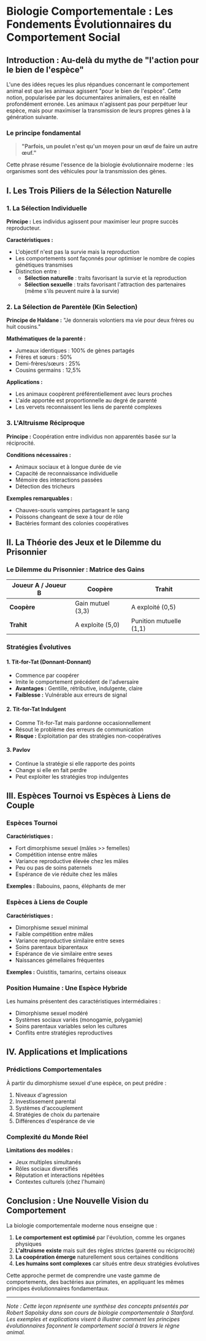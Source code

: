 # Biologie Comportementale : Les Fondements Évolutionnaires du Comportement Social

## Introduction : Au-delà du mythe de "l'action pour le bien de l'espèce"

L'une des idées reçues les plus répandues concernant le comportement animal est que les animaux agissent "pour le bien de l'espèce". Cette notion, popularisée par les documentaires animaliers, est en réalité profondément erronée. Les animaux n'agissent pas pour perpétuer leur espèce, mais pour maximiser la transmission de leurs propres gènes à la génération suivante.

### Le principe fondamental

> **"Parfois, un poulet n'est qu'un moyen pour un œuf de faire un autre œuf."**

Cette phrase résume l'essence de la biologie évolutionnaire moderne : les organismes sont des véhicules pour la transmission des gènes.

## I. Les Trois Piliers de la Sélection Naturelle

### 1. La Sélection Individuelle

**Principe :** Les individus agissent pour maximiser leur propre succès reproducteur.

**Caractéristiques :**
- L'objectif n'est pas la survie mais la reproduction
- Les comportements sont façonnés pour optimiser le nombre de copies génétiques transmises
- Distinction entre :
  - **Sélection naturelle** : traits favorisant la survie et la reproduction
  - **Sélection sexuelle** : traits favorisant l'attraction des partenaires (même s'ils peuvent nuire à la survie)

### 2. La Sélection de Parentèle (Kin Selection)

**Principe de Haldane :** "Je donnerais volontiers ma vie pour deux frères ou huit cousins."

**Mathématiques de la parenté :**
- Jumeaux identiques : 100% de gènes partagés
- Frères et sœurs : 50%
- Demi-frères/sœurs : 25%
- Cousins germains : 12,5%

**Applications :**
- Les animaux coopèrent préférentiellement avec leurs proches
- L'aide apportée est proportionnelle au degré de parenté
- Les vervets reconnaissent les liens de parenté complexes

### 3. L'Altruisme Réciproque

**Principe :** Coopération entre individus non apparentés basée sur la réciprocité.

**Conditions nécessaires :**
- Animaux sociaux et à longue durée de vie
- Capacité de reconnaissance individuelle
- Mémoire des interactions passées
- Détection des tricheurs

**Exemples remarquables :**
- Chauves-souris vampires partageant le sang
- Poissons changeant de sexe à tour de rôle
- Bactéries formant des colonies coopératives

## II. La Théorie des Jeux et le Dilemme du Prisonnier

### Le Dilemme du Prisonnier : Matrice des Gains

| Joueur A / Joueur B | Coopère | Trahit |
|---------------------|---------|--------|
| **Coopère** | Gain mutuel (3,3) | A exploité (0,5) |
| **Trahit** | A exploite (5,0) | Punition mutuelle (1,1) |

### Stratégies Évolutives

#### 1. **Tit-for-Tat (Donnant-Donnant)**
- Commence par coopérer
- Imite le comportement précédent de l'adversaire
- **Avantages :** Gentille, rétributive, indulgente, claire
- **Faiblesse :** Vulnérable aux erreurs de signal

#### 2. **Tit-for-Tat Indulgent**
- Comme Tit-for-Tat mais pardonne occasionnellement
- Résout le problème des erreurs de communication
- **Risque :** Exploitation par des stratégies non-coopératives

#### 3. **Pavlov**
- Continue la stratégie si elle rapporte des points
- Change si elle en fait perdre
- Peut exploiter les stratégies trop indulgentes

## III. Espèces Tournoi vs Espèces à Liens de Couple

### Espèces Tournoi

**Caractéristiques :**
- Fort dimorphisme sexuel (mâles >> femelles)
- Compétition intense entre mâles
- Variance reproductive élevée chez les mâles
- Peu ou pas de soins paternels
- Espérance de vie réduite chez les mâles

**Exemples :** Babouins, paons, éléphants de mer

### Espèces à Liens de Couple

**Caractéristiques :**
- Dimorphisme sexuel minimal
- Faible compétition entre mâles
- Variance reproductive similaire entre sexes
- Soins parentaux biparentaux
- Espérance de vie similaire entre sexes
- Naissances gémellaires fréquentes

**Exemples :** Ouistitis, tamarins, certains oiseaux

### Position Humaine : Une Espèce Hybride

Les humains présentent des caractéristiques intermédiaires :
- Dimorphisme sexuel modéré
- Systèmes sociaux variés (monogamie, polygamie)
- Soins parentaux variables selon les cultures
- Conflits entre stratégies reproductives

## IV. Applications et Implications

### Prédictions Comportementales

À partir du dimorphisme sexuel d'une espèce, on peut prédire :
1. Niveaux d'agression
2. Investissement parental
3. Systèmes d'accouplement
4. Stratégies de choix du partenaire
5. Différences d'espérance de vie

### Complexité du Monde Réel

**Limitations des modèles :**
- Jeux multiples simultanés
- Rôles sociaux diversifiés
- Réputation et interactions répétées
- Contextes culturels (chez l'humain)

## Conclusion : Une Nouvelle Vision du Comportement

La biologie comportementale moderne nous enseigne que :

1. **Le comportement est optimisé** par l'évolution, comme les organes physiques
2. **L'altruisme existe** mais suit des règles strictes (parenté ou réciprocité)
3. **La coopération émerge** naturellement sous certaines conditions
4. **Les humains sont complexes** car situés entre deux stratégies évolutives

Cette approche permet de comprendre une vaste gamme de comportements, des bactéries aux primates, en appliquant les mêmes principes évolutionnaires fondamentaux.

---

*Note : Cette leçon représente une synthèse des concepts présentés par Robert Sapolsky dans son cours de biologie comportementale à Stanford. Les exemples et explications visent à illustrer comment les principes évolutionnaires façonnent le comportement social à travers le règne animal.*